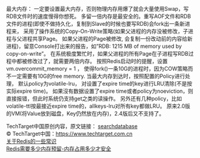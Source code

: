 
最大内存： 
一定要设置最大内存，否则物理内存用爆了就会大量使用Swap，写RDB文件时的速度慢得你想死。 
多留一倍内存是最安全的。重写AOF文件和RDB文件的进程(即使不做持久化，复制到Slave的时候也要写RDB)会fork出一条新进程来，
采用了操作系统的Copy-On-Write策略(如果父进程的内存没被修改，子进程与父进程共享Page。
如果父进程的Page被修改, 会复制一份改动前的内容给新进程)，留意Console打出来的报告，如”RDB: 1215 MB of memory used by copy-on-write”。
在系统极度繁忙时，如果父进程的所有Page在子进程写RDB过程中都被修改过了，就需要两倍内存。 按照Redis启动时的提醒，设置 vm.overcommit_memory = 1 ，
使得fork()一条10G的进程时，因为COW策略而不一定需要有10G的free memory. 
当最大内存到达时，按照配置的Policy进行处理， 默认policy为volatile-lru， 对设置了expire time的key进行LRU清除(不是按实际expire time)。
如果沒有数据设置了expire time或者policy为noeviction，则直接报错，但此时系统仍支持get之类的读操作。 
另外还有几种policy，比如volatile-ttl按最接近expire time的，allkeys-lru对所有key都做LRU。 
原来2.0版的VM(将Value放到磁盘，Key仍然放在内存)，2.4版后又不支持了。

TechTarget中国原创内容，原文链接： [searchdatabase](https://searchdatabase.techtarget.com.cn/7-21572/)   
© TechTarget中国：https://www.techtarget.com.cn   
[关于Redis的一些常识](https://searchdatabase.techtarget.com.cn/7-21572/)   
[Redis需要多少内存预留-内存占用多少才安全](https://blog.csdn.net/chenggong2dm/article/details/79306151)
